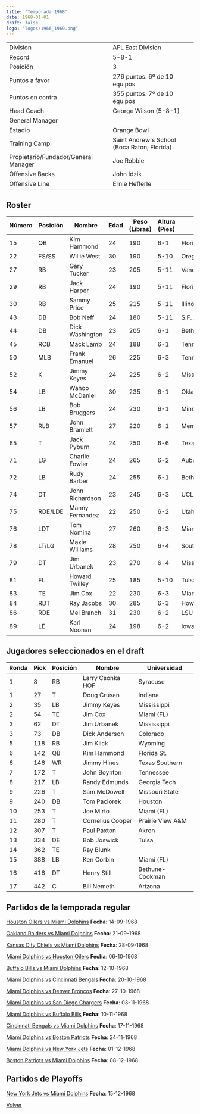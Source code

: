 ```yaml
---
title: "Temporada 1968"
date: 1968-01-01
draft: false
logo: "logos/1966_1969.png"
---
```


|                      |                      |
|-------------------------|---------------------------|
| Division               | AFL East Division            |
| Record                 | 5-8-1              |
| Posición               | 3            |
| Puntos a favor         | 276 puntos. 6º de 10 equipos           |
| Puntos en contra       | 355 puntos. 7º de 10 equipos       |
| Head Coach             | George Wilson (5-8-1)               |
| General Manager        |       |
| Estadio                | Orange Bowl             |
| Training Camp          | Saint Andrew's School (Boca Raton, Florida)        |
| Propietario/Fundador/General Manager | Joe Robbie |
| Offensive Backs | John Idzik |
| Offensive Line | Ernie Hefferle |


## Roster

| Número | Posición | Nombre           | Edad | Peso (Libras) | Altura (Píes) | Universidad          |
|--------|----------|------------------|------|---------------|---------------|----------------------|
| 15 | QB | Kim Hammond | 24 | 190 | 6-1 | Florida St. |
| 22 | FS/SS | Willie West | 30 | 190 | 5-10 | Oregon |
| 27 | RB | Gary Tucker | 23 | 205 | 5-11 | Vanderbilt,Chattanooga |
| 29 | RB | Jack Harper | 24 | 190 | 5-11 | Florida |
| 30 | RB | Sammy Price | 25 | 215 | 5-11 | Illinois |
| 43 | DB | Bob Neff | 24 | 180 | 5-11 | S.F. Austin |
| 44 | DB | Dick Washington | 23 | 205 | 6-1 | Bethune-Cookman |
| 45 | RCB | Mack Lamb | 24 | 188 | 6-1 | Tennessee St. |
| 50 | MLB | Frank Emanuel | 26 | 225 | 6-3 | Tennessee |
| 52 | K | Jimmy Keyes | 24 | 225 | 6-2 | Mississippi |
| 54 | LB | Wahoo McDaniel | 30 | 235 | 6-1 | Oklahoma |
| 56 | LB | Bob Bruggers | 24 | 230 | 6-1 | Minnesota |
| 57 | RLB | John Bramlett | 27 | 220 | 6-1 | Memphis |
| 65 | T | Jack Pyburn | 24 | 250 | 6-6 | Texas A&M |
| 71 | LG | Charlie Fowler | 24 | 265 | 6-2 | Auburn,Houston |
| 72 | LB | Rudy Barber | 24 | 255 | 6-1 | Bethune-Cookman |
| 74 | DT | John Richardson | 23 | 245 | 6-3 | UCLA |
| 75 | RDE/LDE | Manny Fernandez | 22 | 250 | 6-2 | Utah |
| 76 | LDT | Tom Nomina | 27 | 260 | 6-3 | Miami (OH) |
| 78 | LT/LG | Maxie Williams | 28 | 250 | 6-4 | Southeastern Louisiana |
| 79 | DT | Jim Urbanek | 23 | 270 | 6-4 | Mississippi |
| 81 | FL | Howard Twilley | 25 | 185 | 5-10 | Tulsa |
| 83 | TE | Jim Cox | 22 | 230 | 6-3 | Miami (FL) |
| 84 | RDT | Ray Jacobs | 30 | 285 | 6-3 | Howard Payne |
| 86 | RDE | Mel Branch | 31 | 230 | 6-2 | LSU |
| 89 | LE | Karl Noonan | 24 | 198 | 6-2 | Iowa |


## Jugadores seleccionados en el draft

| Ronda | Pick | Posición | Nombre           | Universidad          |
|-------|------|----------|------------------|----------------------|
| 1 | 8 | RB | Larry Csonka HOF | Syracuse |
| 1 | 27 | T | Doug Crusan | Indiana |
| 2 | 35 | LB | Jimmy Keyes | Mississippi |
| 2 | 54 | TE | Jim Cox | Miami (FL) |
| 3 | 62 | DT | Jim Urbanek | Mississippi |
| 3 | 73 | DB | Dick Anderson | Colorado |
| 5 | 118 | RB | Jim Kiick | Wyoming |
| 6 | 142 | QB | Kim Hammond | Florida St. |
| 6 | 146 | WR | Jimmy Hines | Texas Southern |
| 7 | 172 | T | John Boynton | Tennessee |
| 8 | 217 | LB | Randy Edmunds | Georgia Tech |
| 9 | 226 | T | Sam McDowell | Missouri State |
| 9 | 240 | DB | Tom Paciorek | Houston |
| 10 | 253 | T | Joe Mirto | Miami (FL) |
| 11 | 280 | T | Cornelius Cooper | Prairie View A&M |
| 12 | 307 | T | Paul Paxton | Akron |
| 13 | 334 | DE | Bob Joswick | Tulsa |
| 14 | 362 | TE | Ray Blunk |  |
| 15 | 388 | LB | Ken Corbin | Miami (FL) |
| 16 | 416 | DT | Henry Still | Bethune-Cookman |
| 17 | 442 | C | Bill Nemeth | Arizona |


## Partidos de la temporada regular

[Houston Oilers vs Miami Dolphins](/historia/partidos/hou-mia-19680914) **Fecha**: 14-09-1968

[Oakland Raiders vs Miami Dolphins](/historia/partidos/oak-mia-19680921) **Fecha**: 21-09-1968

[Kansas City Chiefs vs Miami Dolphins](/historia/partidos/kc-mia-19680928) **Fecha**: 28-09-1968

[Miami Dolphins vs Houston Oilers](/historia/partidos/mia-hou-19681006) **Fecha**: 06-10-1968

[Buffalo Bills vs Miami Dolphins](/historia/partidos/buf-mia-19681012) **Fecha**: 12-10-1968

[Miami Dolphins vs Cincinnati Bengals](/historia/partidos/mia-cin-19681020) **Fecha**: 20-10-1968

[Miami Dolphins vs Denver Broncos](/historia/partidos/mia-den-19681027) **Fecha**: 27-10-1968

[Miami Dolphins vs San Diego Chargers](/historia/partidos/mia-sd-19681103) **Fecha**: 03-11-1968

[Miami Dolphins vs Buffalo Bills](/historia/partidos/mia-buf-19681110) **Fecha**: 10-11-1968

[Cincinnati Bengals vs Miami Dolphins](/historia/partidos/cin-mia-19681117) **Fecha**: 17-11-1968

[Miami Dolphins vs Boston Patriots](/historia/partidos/mia-bos-19681124) **Fecha**: 24-11-1968

[Miami Dolphins vs New York Jets](/historia/partidos/mia-nyj-19681201) **Fecha**: 01-12-1968

[Boston Patriots vs Miami Dolphins](/historia/partidos/bos-mia-19681208) **Fecha**: 08-12-1968




## Partidos de Playoffs

[New York Jets vs Miami Dolphins](/historia/partidos/nyj-mia-19681215) **Fecha**: 15-12-1968




[Volver](/historia)